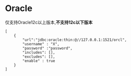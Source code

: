 # Oracle

仅支持Oracle12c以上版本,**不支持12c以下版本**

```text
[
	{
		"url":"jdbc:oracle:thin:@//127.0.0.1:1521/orcl",
		"username" : "X",
		"password" :"password",
		"includes": [],
		"excludes": [],
		"enable" : true
	}
]
```



